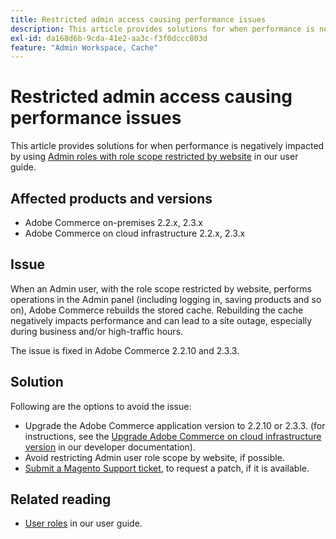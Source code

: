 ```yaml
---
title: Restricted admin access causing performance issues
description: This article provides solutions for when performance is negatively impacted by using [Admin roles with role scope restricted by website](https://docs.magento.com/m2/ee/user_guide/system/permissions-user-roles.html#step-2assign-resources) in our user guide.
exl-id: da168d6b-9cda-41e2-aa3c-f3f0dccc803d
feature: "Admin Workspace, Cache"
---
```

# Restricted admin access causing performance issues

This article provides solutions for when performance is negatively impacted by using [Admin roles with role scope restricted by website](https://docs.magento.com/m2/ee/user_guide/system/permissions-user-roles.html#step-2assign-resources) in our user guide.

## Affected products and versions

* Adobe Commerce on-premises 2.2.x, 2.3.x
* Adobe Commerce on cloud infrastructure 2.2.x, 2.3.x

## Issue

When an Admin user, with the role scope restricted by website, performs operations in the Admin panel (including logging in, saving products and so on), Adobe Commerce rebuilds the stored cache. Rebuilding the cache negatively impacts performance and can lead to a site outage, especially during business and/or high-traffic hours.

The issue is fixed in Adobe Commerce 2.2.10 and 2.3.3.

## Solution

Following are the options to avoid the issue:

* Upgrade the Adobe Commerce application version to 2.2.10 or 2.3.3. (for instructions, see the [Upgrade Adobe Commerce on cloud infrastructure version](https://devdocs.magento.com/guides/v2.3/cloud/project/project-upgrade.html) in our developer documentation).
* Avoid restricting Admin user role scope by website, if possible.
* [Submit a Magento Support ticket](/help/help-center-guide/help-center/magento-help-center-user-guide.md#submit-ticket), to request a patch, if it is available.

## Related reading

* [User roles](https://docs.magento.com/m2/ee/user_guide/system/permissions-user-roles.html) in our user guide.
